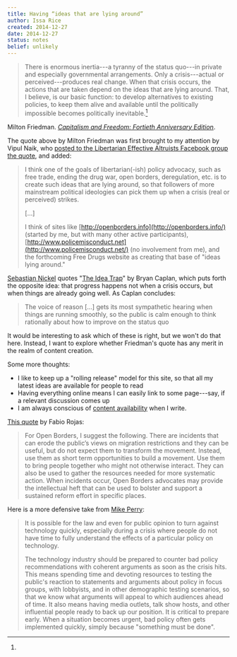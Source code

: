 ```yaml
---
title: Having “ideas that are lying around”
author: Issa Rice
created: 2014-12-27
date: 2014-12-27
status: notes
belief: unlikely
---
```


> There is enormous inertia---a tyranny of the status quo---in private and especially governmental arrangements.
Only a crisis---actual or perceived---produces real change.
When that crisis occurs, the actions that are taken depend on the ideas that are lying around.
That, I believe, is our basic function: to develop alternatives to existing policies, to keep them alive and available until the politically impossible becomes politically inevitable.[^friedmanquote]

[^friedmanquote]:
Milton Friedman.
*[Capitalism and Freedom: Fortieth Anniversary Edition](https://books.google.com/books?id=zHSv4OyuY1EC&lpg=PR14&dq=%22When%20that%20crisis%20occurs%2C%20the%20actions%20that%20are%20taken%20depend%20on%20the%20ideas%20that%20are%20lying%20around.%22&pg=PR14#v=onepage&q=%22When%20that%20crisis%20occurs,%20the%20actions%20that%20are%20taken%20depend%20on%20the%20ideas%20that%20are%20lying%20around.%22&f=false)*.

The quote above by Milton Friedman was first brought to my attention by Vipul Naik, who [posted to the Libertarian Effective Altruists Facebook group the quote](https://www.facebook.com/groups/1520172064903930/permalink/1527384787515991/), and added:

> I think one
> of the goals of libertarian(-ish) policy advocacy, such as free trade,
> ending the drug war, open borders, deregulation, etc. is to create such
> ideas that are lying around, so that followers of more mainstream
> political ideologies can pick them up when a crisis (real or perceived)
> strikes.
> 
> \[...\]
> 
> I think of sites like
> [http://openborders.info](http://openborders.info/) (started by me, but with many other active participants),
> [http://www.policemisconduct.net](http://www.policemisconduct.net/) (no involvement from me), and the forthcoming Free Drugs website as creating
> that base of "ideas lying around."

[Sebastian Nickel](http://sebastiannickel.com/) quotes "[The Idea Trap](http://www.econlib.org/library/Columns/y2004/Caplanidea.html)" by Bryan Caplan, which puts forth the opposite idea: that progress happens not when a crisis occurs, but when things are already going well.
As Caplan concludes:

> The voice of reason \[...\] gets its most sympathetic hearing when things are running smoothly, so the public is calm enough to think rationally about how to improve on the status quo

It would be interesting to ask which of these is right, but we won't do that here.
Instead, I want to explore whether Friedman's quote has any merit in the realm of content creation.


Some more thoughts:

- I like to keep up a "rolling release" model for this site, so that all my latest ideas are available for people to read
- Having everything online means I can easily link to some page---say, if a relevant discussion comes up
- I am always conscious of [content availability]() when I write.

[This quote](http://openborders.info/blog/skeptics-movement-open-borders-mistrust-authority/) by Fabio Rojas:

> For Open Borders, I suggest the following. There are incidents that can erode the public’s views on migration restrictions and they can be useful, but do not expect them to transform the movement. Instead, use them as short term opportunities to build a movement. Use them to bring people together who might not otherwise interact. They can also be used to gather the resources needed for more systematic action. When incidents occur, Open Borders advocates may provide the intellectual heft that can be used to bolster and support a sustained reform effort in specific places.

Here is a more defensive take from [Mike Perry](https://blog.torproject.org/blog/technology-hostile-states-ten-principles-user-protection):

> It is possible for the law and even for public opinion to turn against
> technology quickly, especially during a crisis where people do not have time
> to fully understand the effects of a particular policy on technology.
>
> The technology industry should be prepared to counter bad policy
> recommendations with coherent arguments as soon as the crisis hits. This
> means spending time and devoting resources to testing the public's reaction
> to statements and arguments about policy in focus groups, with lobbyists, and
> in other demographic testing scenarios, so that we know what arguments will
> appeal to which audiences ahead of time. It also means having media outlets,
> talk show hosts, and other influential people ready to back up our position.
> It is critical to prepare early. When a situation becomes urgent, bad policy
> often gets implemented quickly, simply because "something must be done".
